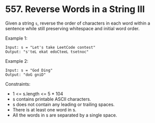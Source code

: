 # 557. Reverse Words in a String III

Given a string `s`, reverse the order of characters in each word within a sentence while still preserving whitespace and initial word order.

Example 1:

```
Input: s = "Let's take LeetCode contest"
Output: "s'teL ekat edoCteeL tsetnoc"
```

Example 2:

```
Input: s = "God Ding"
Output: "doG gniD"
```

Constraints:

- 1 <= s.length <= 5 \* 104
- s contains printable ASCII characters.
- s does not contain any leading or trailing spaces.
- There is at least one word in s.
- All the words in s are separated by a single space.
